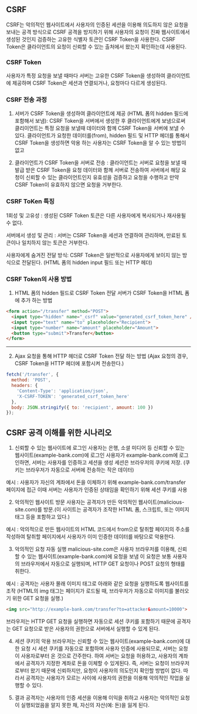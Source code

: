 ## CSRF
CSRF는 악의적인 웹사이트에서 사용자의 인증된 세션을 이용해 의도하지 않은 요청을 보내는 공격 방식으로 
CSRF 공격을 방지하기 위해 사용자의 요청이 진짜 웹사이트에서 생성된 것인지 검증하는 고유한 식별자 토큰인 CSRF Token을 사용한다. 
CSRF Token은 클라이언트의 요청이 신뢰할 수 있는 출처에서 왔는지 확인하는데 사용된다.

### CSRF Token
사용자가 특정 요청을 보낼 때마다 서버는 고유한 CSRF Token을 생성하여 클라이언트에 제공하며 CSRF Token은 세션과 연결되거나, 요청마다 다르게 생성된다.

### CSRF 전송 과정

1. 서버가 CSRF Token을 생성하여 클라이언트에 제공 (HTML 폼의 hidden 필드에 포함해서 보냄):
  CSRF Token을 서버에서 생성한 후 클라이언트에게 보냄으로써 클리이언트는 특정 요청을 보낼때 데이터와 함께 CSRF Token을 서버에 보낼 수 있다.
  클라이언트가 요청한 데이터를(from), hidden 필드 및 HTTP 헤더를 통해서 CSRF Token을 생성하면 악용 하는 사용자는 CSRF Token을 알 수 있는 방법이 없고 

2. 클라이언트가 CSRF Token을 서버로 전송 : 
  클라이언트는 서버로 요청을 보낼 때 발급 받은 CSRF Token을 요청 데이터와 함께 서버로 전송하여 서버에서 해당 요청이 신뢰할 수 있는 클라이언트인지 유효성을 검증하고
  요청을 수행하고 만약 CSRF Token이 유효하지 않으면 요청을 거부한다.


### CSRF ToKen 특징

1회성 및 고유성 :
  생성된 CSRF Token 토큰은 다른 사용자에게 복사되거나 재사용될 수 없다.

서버에서 생성 및 관리 :
  서버는 CSRF Token을 세션과 연결하여 관리하며, 만료된 토큰이나 일치하지 않는 토큰은 거부한다.

사용자에게 숨겨진 전달 방식:
  CSRF Token은 일반적으로 사용자에게 보이지 않는 방식으로 전달된다. (HTML 폼의 hidden input 필드 또는 HTTP 헤더)

### CSRF Token의 사용 방법

1. HTML 폼의 hidden 필드로 CSRF Token 전달 서버가 CSRF Token을 HTML 폼에 추가 하는 방법

```html
<form action="/transfer" method="POST">
  <input type="hidden" name="_csrf" value="generated_csrf_token_here" />
  <input type="text" name="to" placeholder="Recipient">
  <input type="number" name="amount" placeholder="Amount">
  <button type="submit">Transfer</button>
</form>
```
___

2. Ajax 요청을 통해 HTTP 헤더로 CSRF Token 전달 하는 방법 (Ajax 요청의 경우, CSRF Token을 HTTP 헤더에 포함시켜 전송한다.)

```javascript
fetch('/transfer', {
  method: 'POST',
  headers: {
    'Content-Type': 'application/json',
    'X-CSRF-TOKEN': 'generated_csrf_token_here'
  },
  body: JSON.stringify({ to: 'recipient', amount: 100 })
});
```

## CSRF 공격 이해를 위한 시나리오

1. 신뢰할 수 있는 웹사이트에 로그인
  사용자는 은행, 소셜 미디어 등 신뢰할 수 있는 웹사이트(example-bank.com)에 로그인
  사용자가 example-bank.com에 로그인하면, 서버는 사용자를 인증하고 세션을 생성
  세션은 브라우저의 쿠키에 저장. (쿠키는 브라우저가 자동으로 서버에 전송하는 작은 데이터)

예시 : 사용자가 자신의 계좌에서 돈을 이체하기 위해 example-bank.com/transfer 페이지에 접근
      이때 서버는 사용자가 인증된 상태임을 확인하기 위해 세션 쿠키를 사용

2. 악의적인 웹사이트 방문
사용자는 공격자가 만든 악의적인 웹사이트(malicious-site.com)를 방문.(이 사이트는 공격자가 조작한 HTML 폼, 스크립트, 또는 이미지 태그 등을 포함하고 있다.)

예시 : 악의적으로 만든 웹사이트의 HTML 코드에서 from으로 탈취할 페이지의 주소를 작성하여 
      탈취할 페이지에서 사용자가 이미 인증한 데이터를 바탕으로 악용한다.

<form action="http://example-bank.com/transfer" method="POST">
    <input type="hidden" name="to" value="attacker_account" />
    <input type="hidden" name="amount" value="10000" />
    <button type="submit" style="display:none;">Submit</button>
</form>
<script>
    // 폼 자동 제출
    document.forms[0].submit();
</script>

3. 악의적인 요청 자동 실행
malicious-site.com은 사용자 브라우저를 이용해, 신뢰할 수 있는 웹사이트(example-bank.com)에 요청을 보냄
이 요청은 보통 사용자의 브라우저에서 자동으로 실행되며, HTTP GET 요청이나 POST 요청의 형태를 취한다.

예시 : 공격자는 사용자 몰래 이미지 태그로 아래와 같은 요청을 실행하도록 웹사이트를 조작 
(HTML의 img 태그는 페이지가 로드될 때, 브라우저가 자동으로 이미지를 불러오기 위한 GET 요청을 실행.)

```html
<img src="http://example-bank.com/transfer?to=attacker&amount=10000">
```

브라우저는 HTTP GET 요청을 실행하면 자동으로 세션 쿠키를 포함하기 때문에 공격자는 GET 요청으로 받은 사용자의 권한으로 서버에서 실행할 수 있게 된다.

4. 세션 쿠키의 악용
브라우저는 신뢰할 수 있는 웹사이트(example-bank.com)에 대한 요청 시 세션 쿠키를 자동으로 포함하며 사용자 인증에 사용되므로, 
서버는 요청이 사용자로부터 온 것으로 간주한다. 하여 서버는 요청을 허용하고, 사용자의 계좌에서 공격자가 지정한 계좌로 돈을 이체할 수 있게된다.
즉, 서버는 요청이 브라우저로부터 왔기 때문에 신뢰하지만, 요청이 사용자의 의도인지 확인할 방법이 없다.
따라서 공격자는 사용자가 모르는 사이에 사용자의 권한을 이용해 악의적인 작업을 실행할 수 있다.

5. 결과
공격자는 사용자의 인증 세션을 이용해 이익을 취하고 사용자는 악의적인 요청이 실행되었음을 알지 못한 채, 자신의 자산(예: 돈)을 잃게 된다.

